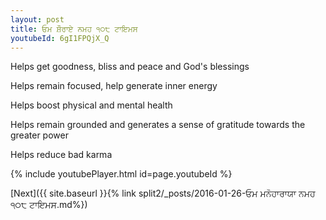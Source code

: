 ```yaml
---
layout: post
title: ਓਮ ਸ਼ੌਰਾਏ ਨਮਹ ੧੦੮ ਟਾਇਮਸ
youtubeId: 6gI1FPQjX_Q
---
```

 
 
Helps get goodness, bliss and peace and God's blessings
 
Helps remain focused, help generate inner energy 
 
Helps boost physical and mental health 
 
Helps remain grounded and generates a sense of gratitude towards the greater power 
 
Helps reduce bad karma
 
 
 
 


{% include youtubePlayer.html id=page.youtubeId %}
 
[Next]({{ site.baseurl }}{% link  split2/_posts/2016-01-26-ਓਮ ਮਨੋਹਾਰਾਯਾ ਨਮਹ ੧੦੮ ਟਾਇਮਸ.md%})
 

